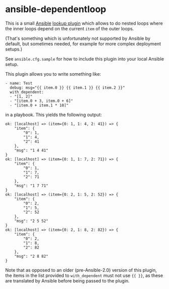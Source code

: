 # ansible-dependentloop

This is a small [Ansible](https://github.com/ansible/ansible)
[lookup plugin](http://docs.ansible.com/ansible/playbooks_lookups.html) which
allows to do nested loops where the inner loops depend on the current `item` of
the outer loops.

(That's something which is unfortunately not supported by Ansible by default,
but sometimes needed, for example for more complex deployment setups.)

See `ansible.cfg.sample` for how to include this plugin into your local Ansible
setup.

This plugin allows you to write something like:

    - name: Test
      debug: msg="{{ item.0 }} {{ item.1 }} {{ item.2 }}"
      with_dependent:
      - "[1, 2]"
      - "[item.0 + 3, item.0 + 6]"
      - "[item.0 + item.1 * 10]"

in a playbook. This yields the following output:

    ok: [localhost] => (item={0: 1, 1: 4, 2: 41}) => {
        "item": {
            "0": 1, 
            "1": 4, 
            "2": 41
        }, 
        "msg": "1 4 41"
    }
    ok: [localhost] => (item={0: 1, 1: 7, 2: 71}) => {
        "item": {
            "0": 1, 
            "1": 7, 
            "2": 71
        }, 
        "msg": "1 7 71"
    }
    ok: [localhost] => (item={0: 2, 1: 5, 2: 52}) => {
        "item": {
            "0": 2, 
            "1": 5, 
            "2": 52
        }, 
        "msg": "2 5 52"
    }
    ok: [localhost] => (item={0: 2, 1: 8, 2: 82}) => {
        "item": {
            "0": 2, 
            "1": 8, 
            "2": 82
        }, 
        "msg": "2 8 82"
    }

Note that as opposed to an older (pre-Ansible-2.0) version of this plugin, the
items in the list provided to `with_dependent` must not use `{{ }}`, as these
are translated by Ansible before being passed to the plugin.
